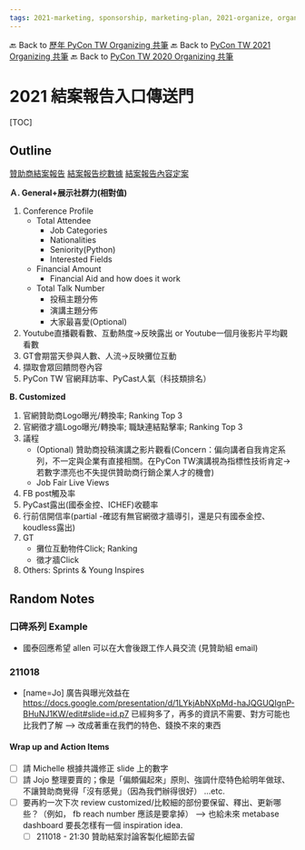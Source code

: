 ```yaml
---
tags: 2021-marketing, sponsorship, marketing-plan, 2021-organize, organize
---
```


🔙 Back to [歷年 PyCon TW Organizing 共筆](/ryPr7SFyP/%2FHM5mHCFKQCu7-W5ea8ITcw%3Fview)
🔙 Back to [PyCon TW 2021 Organizing 共筆](/Wb9vQrfJQk-5tPoPR23hwA)
🔙 Back to [PyCon TW 2020 Organizing 共筆](/5u84SOprTUeQYBR57TH49w)


# 2021 結案報告入口傳送門

[TOC]

## Outline

[贊助商結案報告](/7feav7VbT9W1VsmVG9HFkg)
[結案報告挖數據](/54uxwADjSNaeDDMsdXOp3g)
[結案報告內容定案](https://hackmd.io/auiMK4HlR-Cvqs-gnPA_AA)

**Ａ. General+展示社群力(相對值)**
1. Conference Profile
    - Total Attendee
        - Job Categories
        - Nationalities
        - Seniority(Python)
        - Interested Fields
    - Financial Amount
        - Financial Aid and how does it work
    - Total Talk Number
        - 投稿主題分佈
        - 演講主題分佈
        - 大家最喜愛(Optional)
2. Youtube直播觀看數、互動熱度->反映露出
	or Youtube一個月後影片平均觀看數
3. GT會期當天參與人數、人流->反映攤位互動
4. 擷取會眾回饋問卷內容
5. PyCon TW 官網拜訪率、PyCast人氣（科技類排名）

**B. Customized**
1. 官網贊助商Logo曝光/轉換率; Ranking Top 3
2. 官網徵才牆Logo曝光/轉換率; 職缺連結點擊率; Ranking Top 3
3. 議程
    - (Optional) 贊助商投稿演講之影片觀看(Concern：偏向講者自我肯定系列，不一定與企業有直接相關。在PyCon TW演講視為指標性技術肯定->若數字漂亮也不失提供贊助商行銷企業人才的機會)
    - Job Fair Live Views
4. FB post觸及率
5. PyCast露出(國泰金控、ICHEF)收聽率
6. 行前信開信率(partial -確認有無官網徵才牆導引，還是只有國泰金控、koudless露出)
7. GT
    - 攤位互動物件Click; Ranking
    - 徵才牆Click
8. Others: Sprints & Young Inspires

## Random Notes
### 口碑系列 Example
- 國泰回應希望 allen 可以在大會後跟工作人員交流 (見贊助組 email)

### 211018
- [name=Jo] 廣告與曝光效益在 https://docs.google.com/presentation/d/1LYkjAbNXpMd-haJQGUQIgnP-BHuNJ1KW/edit#slide=id.p7 已經夠多了，再多的資訊不需要、對方可能也比我們了解 --> 改成著重在我們的特色、錢換不來的東西
#### Wrap up and Action Items
- [ ] 請 Michelle 根據共識修正 slide 上的數字
- [ ] 請 Jojo 整理要賣的；像是「偏頗偏起來」原則、強調什麼特色給明年做球、不讓贊助商覺得「沒有感覺」（因為我們辦得很好） ...etc.
- [ ] 要再約一次下次 review customized/比較細的部份要保留、釋出、更新哪些？（例如，  fb reach number 應該是要拿掉） --> 也給未來 metabase dashboard 要長怎樣有一個 inspiration idea.
    - [ ] 211018 - 21:30 贊助結案討論客製化細節去留